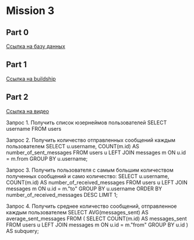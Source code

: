 # Mission 3

## Part 0

[Ссылка на базу данных]( https://supabase.com/dashboard/project/sahwximyzcsylxepdehs/editor/29133?schema=public)

## Part 1

[Ccылка на buildship](https://buildship.app/p/buildship-wsajnu/settings/general)

## Part 2

[Cсылка на видео]()

Запрос 1. Получить список юзернеймов пользователей
	SELECT username FROM users 

Запрос 2. Получить количество отправленных сообщений каждым пользователем
	SELECT u.username, COUNT(m.id) AS number_of_sent_messages
	FROM users u
	LEFT JOIN messages m ON u.id = m.from
	GROUP BY u.username;

Запрос 3. Получить пользователя с самым большим количеством полученных сообщений и само количество:
	SELECT u.username, COUNT(m.id) AS number_of_received_messages
	FROM users u
	LEFT JOIN messages m ON u.id = m."to"
	GROUP BY u.username
	ORDER BY number_of_received_messages DESС
	LIMIT 1;

Запрос 4. Получить среднее количество сообщений, отправленное каждым пользователем
	SELECT AVG(messages_sent) AS average_sent_messages
    FROM (
        SELECT COUNT(m.id) AS messages_sent
        FROM users u
        LEFT JOIN messages m ON u.id = m."from"
        GROUP BY u.id
    ) AS subquery;
